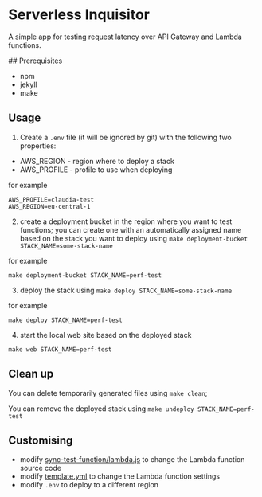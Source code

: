 # Serverless Inquisitor

A simple app for testing request latency over API Gateway and Lambda functions.

## Prerequisites

* npm
* jekyll
* make

## Usage

1. Create a `.env` file (it will be ignored by git) with the following two properties:

* AWS_REGION - region where to deploy a stack
* AWS_PROFILE - profile to use when deploying

for example
```
AWS_PROFILE=claudia-test
AWS_REGION=eu-central-1
```

2. create a deployment bucket in the region where you want to test functions; you can create one with an automatically assigned name based on the stack you want to deploy using `make deployment-bucket STACK_NAME=some-stack-name` 

for example

```
make deployment-bucket STACK_NAME=perf-test
```

3. deploy the stack using `make deploy STACK_NAME=some-stack-name`

for example

```
make deploy STACK_NAME=perf-test
```


4. start the local web site based on the deployed stack


```
make web STACK_NAME=perf-test
```

## Clean up

You can delete temporarily generated files using `make clean`;

You can remove the deployed stack using `make undeploy STACK_NAME=perf-test`

## Customising

* modify [sync-test-function/lambda.js](sync-test-function/lambda.js) to change the Lambda function source code 
* modify [template.yml](template.yml) to change the Lambda function settings
* modify `.env` to deploy to a different region

